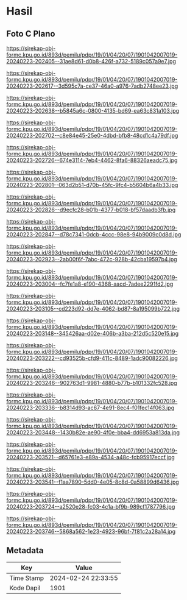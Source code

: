 # Hasil

## Foto C Plano

https://sirekap-obj-formc.kpu.go.id/893d/pemilu/pdpr/19/01/04/20/07/1901042007019-20240223-202405--31ae8d61-d0b8-426f-a732-5189c057a9e7.jpg

https://sirekap-obj-formc.kpu.go.id/893d/pemilu/pdpr/19/01/04/20/07/1901042007019-20240223-202617--3d595c7a-ce37-46a0-a976-7adb2748ee23.jpg

https://sirekap-obj-formc.kpu.go.id/893d/pemilu/pdpr/19/01/04/20/07/1901042007019-20240223-202638--b5845a6c-0800-4135-bd69-ea63c831a103.jpg

https://sirekap-obj-formc.kpu.go.id/893d/pemilu/pdpr/19/01/04/20/07/1901042007019-20240223-202702--c8e84e45-25e0-4dbd-bfb8-48cd1c4a79df.jpg

https://sirekap-obj-formc.kpu.go.id/893d/pemilu/pdpr/19/01/04/20/07/1901042007019-20240223-202726--674e3114-7eb4-4462-8fa6-88326aeadc75.jpg

https://sirekap-obj-formc.kpu.go.id/893d/pemilu/pdpr/19/01/04/20/07/1901042007019-20240223-202801--063d2b51-d70b-45fc-9fc4-b5604b6a4b33.jpg

https://sirekap-obj-formc.kpu.go.id/893d/pemilu/pdpr/19/01/04/20/07/1901042007019-20240223-202826--d9ecfc28-b01b-4377-b018-bf57daadb3fb.jpg

https://sirekap-obj-formc.kpu.go.id/893d/pemilu/pdpr/19/01/04/20/07/1901042007019-20240223-202847--d78c7341-0dcb-4ccc-98e8-94b9009c0d8d.jpg

https://sirekap-obj-formc.kpu.go.id/893d/pemilu/pdpr/19/01/04/20/07/1901042007019-20240223-202923--2ab00f6f-7abc-472c-928b-42cba19597b4.jpg

https://sirekap-obj-formc.kpu.go.id/893d/pemilu/pdpr/19/01/04/20/07/1901042007019-20240223-203004--fc7fe1a8-e190-4368-aacd-7adee2291fd2.jpg

https://sirekap-obj-formc.kpu.go.id/893d/pemilu/pdpr/19/01/04/20/07/1901042007019-20240223-203105--cd223d92-dd7e-4062-bd87-8a195099b722.jpg

https://sirekap-obj-formc.kpu.go.id/893d/pemilu/pdpr/19/01/04/20/07/1901042007019-20240223-203148--345426aa-d02e-406b-a3ba-212d5c520e15.jpg

https://sirekap-obj-formc.kpu.go.id/893d/pemilu/pdpr/19/01/04/20/07/1901042007019-20240223-203222--cd93525b-cfd9-411c-8489-1adc90082226.jpg

https://sirekap-obj-formc.kpu.go.id/893d/pemilu/pdpr/19/01/04/20/07/1901042007019-20240223-203246--902763d1-9981-4880-b77b-b101332fc528.jpg

https://sirekap-obj-formc.kpu.go.id/893d/pemilu/pdpr/19/01/04/20/07/1901042007019-20240223-203336--b8314d93-ac67-4e91-8ec4-f01fec14f063.jpg

https://sirekap-obj-formc.kpu.go.id/893d/pemilu/pdpr/19/01/04/20/07/1901042007019-20240223-203448--1430b82e-ae90-4f0e-bba4-dd6953a813da.jpg

https://sirekap-obj-formc.kpu.go.id/893d/pemilu/pdpr/19/01/04/20/07/1901042007019-20240223-203521--d65761e3-e89a-4534-a48c-fcb95917eccf.jpg

https://sirekap-obj-formc.kpu.go.id/893d/pemilu/pdpr/19/01/04/20/07/1901042007019-20240223-203541--f1aa7890-5dd0-4e05-8c8d-0a58899d6436.jpg

https://sirekap-obj-formc.kpu.go.id/893d/pemilu/pdpr/19/01/04/20/07/1901042007019-20240223-203724--a2520e28-fc03-4c1a-bf9b-989cf1787796.jpg

https://sirekap-obj-formc.kpu.go.id/893d/pemilu/pdpr/19/01/04/20/07/1901042007019-20240223-203746--5868a562-1e23-4923-96bf-7f81c2a28a14.jpg


## Metadata

| Key        | Value               |
| ---------- | ------------------- |
| Time Stamp | 2024-02-24 22:33:55 |
| Kode Dapil | 1901                |



